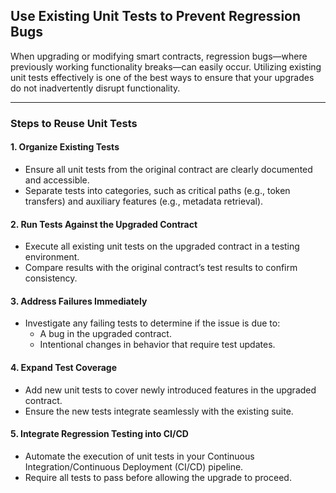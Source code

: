 ## Use Existing Unit Tests to Prevent Regression Bugs
When upgrading or modifying smart contracts, regression bugs—where previously working functionality breaks—can easily occur. Utilizing existing unit tests effectively is one of the best ways to ensure that your upgrades do not inadvertently disrupt functionality.

---

### Steps to Reuse Unit Tests

#### 1. **Organize Existing Tests**
- Ensure all unit tests from the original contract are clearly documented and accessible.
- Separate tests into categories, such as critical paths (e.g., token transfers) and auxiliary features (e.g., metadata retrieval).

#### 2. **Run Tests Against the Upgraded Contract**
- Execute all existing unit tests on the upgraded contract in a testing environment.
- Compare results with the original contract’s test results to confirm consistency.

#### 3. **Address Failures Immediately**
- Investigate any failing tests to determine if the issue is due to:
  - A bug in the upgraded contract.
  - Intentional changes in behavior that require test updates.

#### 4. **Expand Test Coverage**
- Add new unit tests to cover newly introduced features in the upgraded contract.
- Ensure the new tests integrate seamlessly with the existing suite.

#### 5. **Integrate Regression Testing into CI/CD**
- Automate the execution of unit tests in your Continuous Integration/Continuous Deployment (CI/CD) pipeline.
- Require all tests to pass before allowing the upgrade to proceed.